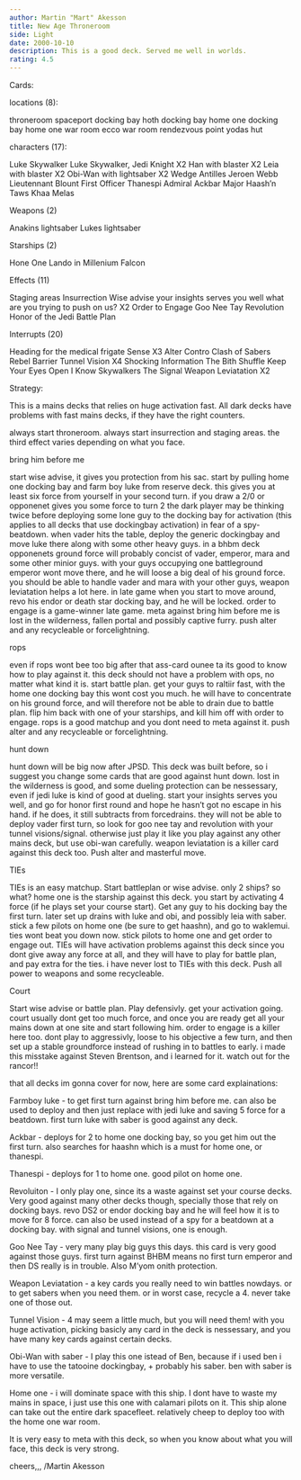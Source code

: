 ```yaml
---
author: Martin "Mart" Akesson
title: New Age Throneroom
side: Light
date: 2000-10-10
description: This is a good deck. Served me well in worlds.
rating: 4.5
---
```

Cards: 

locations (8):

throneroom
spaceport docking bay
hoth docking bay
home one docking bay
home one war room
ecco war room
rendezvous point
yodas hut

characters (17):

Luke Skywalker
Luke Skywalker, Jedi Knight X2
Han with blaster X2
Leia with blaster X2
Obi-Wan with lightsaber X2
Wedge Antilles
Jeroen Webb
Lieutennant Blount
First Officer Thanespi
Admiral Ackbar
Major Haash’n
Taws Khaa
Melas

Weapons (2)

Anakins lightsaber
Lukes lightsaber

Starships (2)

Hone One
Lando in Millenium Falcon

Effects (11)

Staging areas
Insurrection
Wise advise
your insights serves you well
what are you trying to push on us? X2
Order to Engage
Goo Nee Tay
Revolution
Honor of the Jedi
Battle Plan

Interrupts (20)

Heading for the medical frigate
Sense X3
Alter
Contro
Clash of Sabers
Rebel Barrier
Tunnel Vision X4
Shocking Information
The Bith Shuffle
Keep Your Eyes Open
I Know
Skywalkers
The Signal
Weapon Leviatation X2



Strategy: 

This is a mains decks that relies on huge activation fast. All dark decks have problems with fast mains decks, if they have the right counters.

always start throneroom. always start insurrection and staging areas. the third effect varies depending on what you face.

bring him before me

start wise advise, it gives you protection from his sac. start by pulling home one docking bay and farm boy luke from reserve deck. this gives you at least six force from yourself in your second turn. if you draw a 2/0 or opponenet gives you some force to turn 2 the dark player may be thinking twice before deploying some lone guy to the docking bay for activation (this applies to all decks that use dockingbay activation) in fear of a spy-beatdown. when vader hits the table, deploy the generic dockingbay and move luke there along with some other heavy guys. in a bhbm deck opponenets ground force will probably concist of vader, emperor, mara and some other minior guys. with your guys occupying one battleground emperor wont move there, and he will loose a big deal of his ground force. you should be able to handle vader and mara with your other guys, weapon leviatation helps a lot here. in late game when you start to move around, revo his endor or death star docking bay, and he will be locked. order to engage is a game-winner late game. meta against bring him before me is lost in the wilderness, fallen portal and possibly captive furry. push alter and any recycleable or forcelightning.


rops

even if rops wont bee too big after that ass-card ounee ta its good to know how to play against it. this deck should not have a problem with ops, no matter what kind it is. start battle plan. get your guys to raltiir fast, with the home one docking bay this wont cost you much. he will have to concentrate on his ground force, and will therefore not be able to drain due to battle plan. flip him back with one of your starships, and kill him off with order to engage. rops is a good matchup and you dont need to meta against it. push alter and any recycleable or forcelightning.

hunt down

hunt down will be big now after JPSD. This deck was built before, so i suggest you change some cards that are good against hunt down. lost in the wilderness is good, and some dueling protection can be nessessary, even if jedi luke is kind of good at dueling. start your insights serves you well, and go for honor first round and hope he hasn’t got no escape in his hand. if he does, it still subtracts from forcedrains. they will not be able to deploy vader first turn, so look for goo nee tay and revolution with your tunnel visions/signal. otherwise just play it like you play against any other mains deck, but use obi-wan carefully. weapon leviatation is a killer card against this deck too. Push alter and masterful move.

TIEs

TIEs is an easy matchup. Start battleplan or wise advise. only 2 ships? so what? home one is the starship against this deck. you start by activating 4 force (if he plays set your course start). Get any guy to his docking bay the first turn. later set up drains with luke and obi, and possibly leia with saber. stick a few pilots on home one (be sure to get haashn), and go to waklemui. ties wont beat you down now. stick pilots to home one and get order to engage out. TIEs will have activation problems against this deck since you dont give away any force at all, and they will have to play for battle plan, and pay extra for the ties. i have never lost to TIEs with this deck. Push all power to weapons and some recycleable.

Court

Start wise advise or battle plan. Play defensivly. get your activation going. court usually dont get too much force, and once you are ready get all your mains down at one site and start following him. order to engage is a killer here too. dont play to aggressivly, loose to his objective a few turn, and then set up a stable groundforce instead of rushing in to battles to early. i made this misstake against Steven Brentson, and i learned for it. watch out for the rancor!!

that all decks im gonna cover for now, here are some card explainations:

Farmboy luke - to get first turn against bring him before me. can also be used to deploy and then just replace with jedi luke and saving 5 force for a beatdown. first turn luke with saber is good against any deck.

Ackbar - deploys for 2 to home one docking bay, so you get him out the first turn. also searches for haashn which is a must for home one, or thanespi.

Thanespi - deploys for 1 to home one. good pilot on home one.

Revoluiton - I only play one, since its a waste against set your course decks. Very good against many other decks though, specially those that rely on docking bays. revo DS2 or endor docking bay and he will feel how it is to move for 8 force. can also be used instead of a spy for a beatdown at a docking bay. with signal and tunnel visions, one is enough.

Goo Nee Tay - very many play big guys this days. this card is very good against those guys. first turn against BHBM means no first turn emperor and then DS really is in trouble. Also M’yom onith protection.

Weapon Leviatation - a key cards you really need to win battles nowdays. or to get sabers when you need them. or in worst case, recycle a 4. never take one of those out.

Tunnel Vision - 4 may seem a little much, but you will need them! with you huge activation, picking basicly any card in the deck is nessessary, and you have many key cards against certain decks.

Obi-Wan with saber - I play this one istead of Ben, because if i used ben i have to use the tatooine dockingbay, + probably his saber. ben with saber is more versatile.

Home one - i will dominate space with this ship. I dont have to waste my mains in space, i just use this one with calamari pilots on it. This ship alone can take out the entire dark spacefleet. relatively cheep to deploy too with the home one war room.



It is very easy to meta with this deck, so when you know about what you will face, this deck is very strong.

cheers,,,
/Martin Akesson

